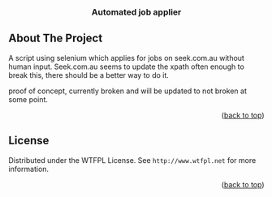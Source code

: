<h3 align="center">Automated job applier</h3>



</div>







<!-- ABOUT THE PROJECT -->

## About The Project


A script using selenium which applies for jobs on seek.com.au without human input.
Seek.com.au seems to update the xpath often enough to break this, there should be a better way to do it.

proof of concept, currently broken and will be updated to not broken at some point.

<p align="right">(<a href="#readme-top">back to top</a>)</p>



<!-- LICENSE -->

## License



Distributed under the WTFPL License. See `http://www.wtfpl.net` for more information.



<p align="right">(<a href="#readme-top">back to top</a>)</p>







<!-- MARKDOWN LINKS & IMAGES -->

<!-- https://www.markdownguide.org/basic-syntax/#reference-style-links -->

[contributors-shield]: https://img.shields.io/github/contributors/github_username/repo_name.svg?style=for-the-badge

[contributors-url]: https://github.com/github_username/repo_name/graphs/contributors

[forks-shield]: https://img.shields.io/github/forks/github_username/repo_name.svg?style=for-the-badge

[forks-url]: https://github.com/github_username/repo_name/network/members

[stars-shield]: https://img.shields.io/github/stars/github_username/repo_name.svg?style=for-the-badge

[stars-url]: https://github.com/github_username/repo_name/stargazers

[issues-shield]: https://img.shields.io/github/issues/github_username/repo_name.svg?style=for-the-badge

[issues-url]: https://github.com/github_username/repo_name/issues

[license-shield]: https://img.shields.io/github/license/github_username/repo_name.svg?style=for-the-badge

[license-url]: https://github.com/github_username/repo_name/blob/master/LICENSE.txt

[linkedin-shield]: https://img.shields.io/badge/-LinkedIn-black.svg?style=for-the-badge&logo=linkedin&colorB=555

[linkedin-url]: https://linkedin.com/in/linkedin_username

[product-screenshot]: images/screenshot.png

[Next.js]: https://img.shields.io/badge/next.js-000000?style=for-the-badge&logo=nextdotjs&logoColor=white

[Next-url]: https://nextjs.org/

[React.js]: https://img.shields.io/badge/React-20232A?style=for-the-badge&logo=react&logoColor=61DAFB

[React-url]: https://reactjs.org/

[Vue.js]: https://img.shields.io/badge/Vue.js-35495E?style=for-the-badge&logo=vuedotjs&logoColor=4FC08D

[Vue-url]: https://vuejs.org/

[Angular.io]: https://img.shields.io/badge/Angular-DD0031?style=for-the-badge&logo=angular&logoColor=white
